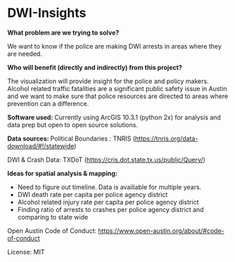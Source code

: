 # DWI-Insights

<b> What problem are we trying to solve? </b>

We want to know if the police are making DWI arrests in areas where they are needed.

<b>Who will benefit (directly and indirectly) from this project?</b>

The visualization will provide insight for the police and policy makers. Alcohol related traffic fatalities are a significant public safety issue in Austin and we want to make sure that police resources are directed to areas where prevention can a difference.

<b> Software used: </b>
Currently using ArcGIS 10.3.1 (python 2x) for analysis and data prep but open to open source solutions.

<b> Data sources: </b>
Political Boundaries : TNRIS (https://tnris.org/data-download/#!/statewide)

DWI & Crash Data: TXDoT (https://cris.dot.state.tx.us/public/Query/)

<b/> Ideas for spatial analysis & mapping:</b>

- Need to figure out timeline. Data is availiable for multiple years.
- DWI death rate per capita per police agency district
- Alcohol related injury rate per capita per police agency district
- Finding ratio of arrests to crashes per police agency district and comparing to state wide












Open Austin Code of Conduct:
https://www.open-austin.org/about/#code-of-conduct

License: MIT
